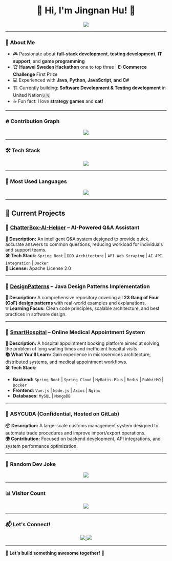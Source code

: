 <h1 align="center">👋 Hi, I'm Jingnan Hu! 🚀</h1>

<p align="center">
  <img src="https://readme-typing-svg.herokuapp.com?font=Fira+Code&duration=3000&pause=500&color=00F7EF&center=true&width=435&lines=Master's+in+Computer+Science;Game+Development+Enthusiast;AI+%7C+Big+Data+%7C+Cybersecurity;Ex-UN+Intern+%F0%9F%87%A8%F0%9F%87%AD;Always+learning+new+things!+%F0%9F%8C%8F" />
</p>

---

### 🚀 **About Me**
- 🎮 Passionate about **full-stack development**, **testing development**, **IT support**, and **game programming**
- 🏆 **Huawei Sweden Hackathon** one to top three | **E-Commerce Challenge** First Prize
- 💻 Experienced with **Java, Python, JavaScript, and C#**
- 🏗️ Currently building: **Software Development & Testing development** in United Nation🇺🇳
- ☕ Fun fact: I love **strategy games** and **cat!**

---


### 🔥 **Contribution Graph**
<p align="center">
  <img src="https://github-readme-activity-graph.vercel.app/graph?username=JingnanHu&theme=tokyo-night&hide_border=true" />
</p>

---

### 🛠 **Tech Stack**
<p align="center">
  <img src="https://skillicons.dev/icons?i=html,css,vue,nodejs,react,axios,springboot,jakartaee,microprofile,quarkus,dubbo,mybatis,kafka,rocketmq,restapi,maven,gradle,quartz,git,mysql,mongodb,redis,docker" />
</p>


---

### 🚀 **Most Used Languages**
<p align="center">
  <img src="https://github-readme-stats.vercel.app/api/top-langs/?username=JingnanHu&layout=compact&theme=tokyonight&hide_border=true" />
</p>

---

## 🎯 **Current Projects**

### 🔹 [ChatterBox-AI-Helper](https://github.com/JingnanHu/ChatterBox-AI-Helper) – AI-Powered Q&A Assistant  
**🤖 Description:** An intelligent Q&A system designed to provide quick, accurate answers to common questions, reducing workload for individuals and support teams.  
**🛠 Tech Stack:** `Spring Boot` | `DDD Architecture` | `API Web Scraping` | `AI API Integration` | `Docker`  
**📜 License:** Apache License 2.0  

---

### 🔹 [DesignPatterns](https://github.com/JingnanHu/DesignPatterns) – Java Design Patterns Implementation  
**📌 Description:** A comprehensive repository covering all **23 Gang of Four (GoF) design patterns** with real-world examples and explanations.  
**💡 Learning Focus:** Clean code principles, scalable architecture, and best practices in software design.  

---

### 🔹 [SmartHospital](https://github.com/JingnanHu/smartHospital) – Online Medical Appointment System  
**🏥 Description:** A hospital appointment booking platform aimed at solving the problem of long waiting times and inefficient hospital visits.  
**📚 What You'll Learn:** Gain experience in microservices architecture, distributed systems, and medical appointment workflows.  
**🛠 Tech Stack:**  
- **Backend:** `Spring Boot` | `Spring Cloud` | `MyBatis-Plus` | `Redis` | `RabbitMQ` | `Docker`  
- **Frontend:** `Vue.js` | `Node.js` | `Axios` | `Nginx`  
- **Databases:** `MySQL` | `MongoDB`  

---

### 🔹 ASYCUDA (Confidential, Hosted on GitLab)  
**📦 Description:** A large-scale customs management system designed to automate trade procedures and improve import/export operations.  
**🌍 Contribution:** Focused on backend development, API integrations, and system performance optimization.

---

### 🤣 **Random Dev Joke**
<p align="center">
  <img src="https://readme-jokes.vercel.app/api" />
</p>

---

### 📊 **Visitor Count**
<p align="center">
  <img src="https://komarev.com/ghpvc/?username=JingnanHu&label=Profile%20Views&color=blue&style=plastic" />
</p>

---

### 📬 **Let's Connect!**
<p align="center">
  <a href="https://www.linkedin.com/in/jingnanhu">
    <img src="https://img.shields.io/badge/-LinkedIn-blue?style=for-the-badge&logo=Linkedin&logoColor=white" />
  </a>
  <a href="https://github.com/JingnanHu">
    <img src="https://img.shields.io/badge/-GitHub-333?style=for-the-badge&logo=github" />
  </a>

</p>

---

🚀 **Let's build something awesome together!** 🚀

